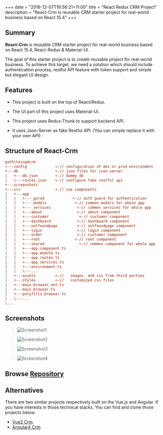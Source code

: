 +++
date = "2016-12-07T16:56:21+11:00"
title = "React Redux CRM Project"
description = "React-Crm is reusable CRM starter project for real-world business based on React 15.4"
+++


## Summary

**React-Crm** is reusable CRM starter project for real-world business based on React 15.4, React-Redux & Material-UI.


The goal of this starter project is to create reusable project for real-world business. To achieve this target, we need a solution which should include authentication process, restful API feature with token support and simple but elegant UI design. 


## __Features__

* This project is built on the top of React/Redux. 

* The UI part of this project uses Material-UI. 

* This project uses Redux-Thunk to support backend API.

* It uses Json-Server as fake Restful API. (You can simple replace it with your own API)

## Structure of React-Crm

``` ini
path\to\ng4crm
+---config             <-// configuration of dev or prod environment
+---db                 <-// json files for json-server
|   +---db.json        <-// dummy db
|   \---routes.json    <-// configure fake restful api
+---screenshots
+---src                <-// vue components 
|   +---app
|   |   +---_gurad             <-// auth guard for authentication
|   |   +---_models             <-// common models for whole app
|   |   +---_services            <-// common services for whole app
|   |   +---about                <-// about component   
|   |   +---customer              <-// customer component
|   |   +---dashboard            <-// dashboard component  
|   |   +---notfoundpage         <-// notfoundpage component  
|   |   +---login                <-// login component  
|   |   +---order                <-// customer component 
|   |   +---root                <-// root component 
|   |   +---shared                <-// common component for whole app
|   |   +---app.component.ts
|   |   +---app.module.ts
|   |   +---app.routes.ts
|   |   +---app.services.ts
|   |   +---environment.ts
|   |   \---...
|   +---assets         <-//   images  and css from third parties
|   +---styles         <-//   customized css files
|   +---main.browser.aot.ts     
|   +---main.browser.ts  
|   +---polyfills.browser.ts  
|   \---...
\...

```


## Screenshots

> ![Screenshot1](/img/rrcrm-screenshot-1.jpg)

> ![Screenshot2](/img/rrcrm-screenshot-2.jpg)

> ![Screenshot3](/img/rrcrm-screenshot-3.jpg)

> ![Screenshot4](/img/rrcrm-screenshot-4.jpg)


## Browse [Repository](https://github.com/harryho/react-crm.git)



## __Alternatives__

There are two similar projects respectively built on the Vue.js and Angular. If you have interests in those technical stacks. You can find and clone those projects below.

* [Vue2 Crm](/projects/vue2-crm/).
* [Angular4 Crm](/projects/angular4-crm).

